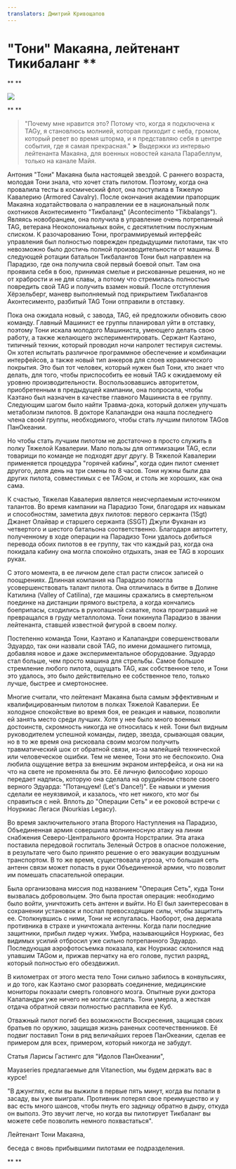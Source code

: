 ```yaml
---
translators: Дмитрий Кривощапов
---
```


# "Тони" Макаяна, лейтенант Тикибаланг **

**
**

[![](https://1.bp.blogspot.com/-gqR0nDh0dfE/WFeLCJdBo-I/AAAAAAAABsA/NkDZVFek4voWvCfEyAKBYr7Hy3ahqQZkgCLcB/s320/T0006_3.jpg)](https://1.bp.blogspot.com/-gqR0nDh0dfE/WFeLCJdBo-I/AAAAAAAABsA/NkDZVFek4voWvCfEyAKBYr7Hy3ahqQZkgCLcB/s1600/T0006_3.jpg)

**
**

> "Почему мне нравится это? Потому что, когда я подключена к TAGу, я становлюсь молнией, которая приходит с неба, громом, который ревет во время шторма, и я представляю себя в центре события, где я самая прекрасная."
> ➤ Выдержки из интервью лейтенанта Макаяна,
> для военных новостей канала Парабеллум,
> только на канале Майя.




Антония "Тони" Макаяна была настоящей звездой. С раннего возраста, молодая Тони знала, что хочет стать пилотом. Поэтому, когда она провалила тесты в космический флот, она поступила в Тяжелую Кавалерию \(Armored Cavalry\). После окончания академии прапорщик Макаяна ходатайствовала о направлении ее в национальный полк охотников Аконтесименто "Тикбаланд" \(Acontecimento "Tikbalangs"\). Являясь новобранцем, она получила в управление очень потрепанный TAG, ветерана Неоколониальных войн, с десятилетним послужным списком. К разочарованию Тони, программируемый интерфейс управления был полностью поврежден предыдущими пилотами, так что невозможно было достичь полной производительности от машины. В следующей ротации батальон Тикбалангов Тони был направлен на Парадизо, где она получила свой первый боевой опыт. Там она проявила себя в бою, принимая смелые и рискованные решения, но не от храбрости и не для славы, а потому что стремилась полностью повредить свой TAG и получить взамен новый. После отступления Хёрзельберг, маневр выполняемый под прикрытием Тикбалангов Аконтесименто, разбитый TAG Тони отправили в отставку.

Пока она ожидала новый, с завода, TAG, ей предложили обновить свою команду. Главный Машинист ее группы планировал уйти в отставку, поэтому Тони искала молодого Машиниста, умеющего делать свою работу, а также желающего экспериментировать. Сержант Каэтано, типичный техник, который проводил ночи напролет тестируя системы. Он хотел испытать различное программное обеспечение и комбинации интерфейсов, а также новый тип анкеров для слоев керамического покрытия. Это был тот человек, который нужен был Тони, кто знает что делать, для того, чтобы приспособить ее новый TAG к ожидаемому ей уровню производительности. Воспользовавшись авторитетом, приобретенным в предыдущей кампании, она попросила, чтобы Каэтано был назначен в качестве главного Машиниста в ее группу. Следующим шагом было найти Травма-дока, который должен улучшать метаболизм пилотов. В докторе Калапандри она нашла последнего члена своей группы, необходимого, чтобы стать лучшим пилотом TAGов ПанОкеании.

Но чтобы стать лучшим пилотом не достаточно в просто служить в полку Тяжелой Кавалерии. Мало пользы для оптимизации TAG, если товарищи по команде не подходят друг другу. В Тяжелой Кавалерии применяется процедура "горячей кабины", когда один пилот сменяет другого, деля день на три смены по 8 часов. Тони нужны были два других пилота, совместимых с ее TAGом, и столь же хороших, как она сама.

К счастью, Тяжелая Кавалерия является неисчерпаемым источником талантов. Во время кампании на Парадизо Тони, благодаря их навыкам и способностям, заметила двух пилотов: первого сержанта \(1Sgt\) Джанет Олайвар и старшего сержанта \(SSGT\) Джули Фуканан из четвертого и шестого батальона соответственно. Благодаря авторитету, полученному в ходе операции на Парадизо Тони удалось добиться перевода обоих пилотов в ее группу, так что каждый раз, когда она покидала кабину она могла спокойно отдыхать, зная ее TAG в хороших руках.

С этого момента, в ее личном деле стал расти список записей о поощрениях. Длинная компания на Парадизо помогла усовершенствовать талант пилота. Она отличилась в битве в Долине Катилина \(Valley of Catilina\), где машины сражались в смертельном поединке на дистанции прямого выстрела, а когда кончались боеприпасы, сходились в рукопашной схватке, пока проигравший не превращался в груду металлолома. Тони покинула Парадизо в звании лейтенанта, ставшей известной фигурой в своем полку.

Постепенно команда Тони, Каэтано и Калапандри совершенствовали Эдуардо, так они назвали свой TAG, по имени домашнего питомца, добавляя новое и даже экспериментальное оборудование. Эдуардо стал больше, чем просто машина для стрельбы. Самое большое стремление любого пилота, ощущать TAG, как собственное тело, и Тони это удалось, это было действительно ее собственное тело, только лучше, быстрее и смертоноснее.

Многие считали, что лейтенант Макаяна была самым эффективным и квалифицированным пилотом в полках Тяжелой Кавалерии. Ее холодное спокойствие во время боя, ее реакция и навыки, позволили ей занять место среди лучших. Хотя у нее было много военных достоинств, скромность никогда не относилась к ней. Тони был видным руководителем успешной команды, лидер, звезда, срывающая овации, но в то же время она рисковала своим мозгом получить травматический шок от обратной связи, из-за малейшей технической или человеческое ошибки. Тем не менее, Тони это не беспокоило. Она любила ощущение ветра за внешним экраном интерфейса, и она ни на что на свете не променяла бы это. Её личную философию хорошо передает надпись, которую она сделала на орудийном стволе своего верного Эдуарда: "Потанцуем! \(Let's Dance!\)". Ее навыки и умения сделали ее неуязвимой, и казалось, что нет никого, кто мог бы справиться с ней. Вплоть до "Операции Сеть" и ее роковой встречи с Ноуркиас Легаси \(Nourkias Legacy\).

Во время заключительного этапа Второго Наступления на Парадизо, Объединенная армия совершила молниеносную атаку на линии снабжения Северо-Центрального фронта Норстралии. Эта атака поставила передовой госпиталь Зеленый Остров в опасное положение, в результате чего было принято решение о его эвакуации воздушным транспортом. В то же время, существовала угроза, что большая сеть антенн связи может попасть в руки Объединенной армии, что позволит им помешать спасательной операции.

Была организована миссия под названием "Операция Сеть", куда Тони вызвалась добровольцем. Это была простая операция: необходимо было войти, уничтожить сеть антенн и выйти. Но EI был заинтересован в сохранении установок и послал превосходящие силы, чтобы защитить ее. Столкнувшись с ними, Тони не испугалась. Наоборот, она держала противника в страхе и уничтожала антенны. Когда пали последние защитники, прибыл лидер чужих. Умбра, называющийся Ноуркиас, без видимых усилий отбросил уже сильно потрепанного Эдуардо. Последующая аэрофотосъемка показала, как Ноуркиас склонился над упавшим TAGом и, прижав перчатку на его голове, пустил разряд, который полностью его обездвижил.

В километрах от этого места тело Тони сильно забилось в конвульсиях, и до того, как Каэтано смог разорвать соединение, медицинские мониторы показали смерть головного мозга. Опытные руки доктора Калапандри уже ничего не могли сделать. Тони умерла, а жесткая отдача обратной связи полностью расплавила ее Куб.

Отважный пилот погиб без возможности Воскресения, защищая своих братьев по оружию, защищая жизнь раненых соотечественников. Её подвиг поставил Тони в ряд величайших героев ПанОкеании, сделав ее примером для всех, примером, который никогда не забудут.

Статья Ларисы Гастингс для "Идолов ПанОкеании", 

Mayaseries предлагаемые для Vitanection, мы будем держать вас в курсе!




"В джунглях, если вы выжили в первые пять минут, когда вы попали в засаду, вы уже выиграли. Противник потерял свое преимущество и у вас есть много шансов, чтобы пнуть его задницу обратно в дыру, откуда он выполз. Это звучит легче, но когда вы пилотирует Тикбаланг вы можете себе позволить немного похвастаться".

Лейтенант Тони Макаяна, 

беседа с вновь прибывшими пилотами ее подразделения.

**
**

